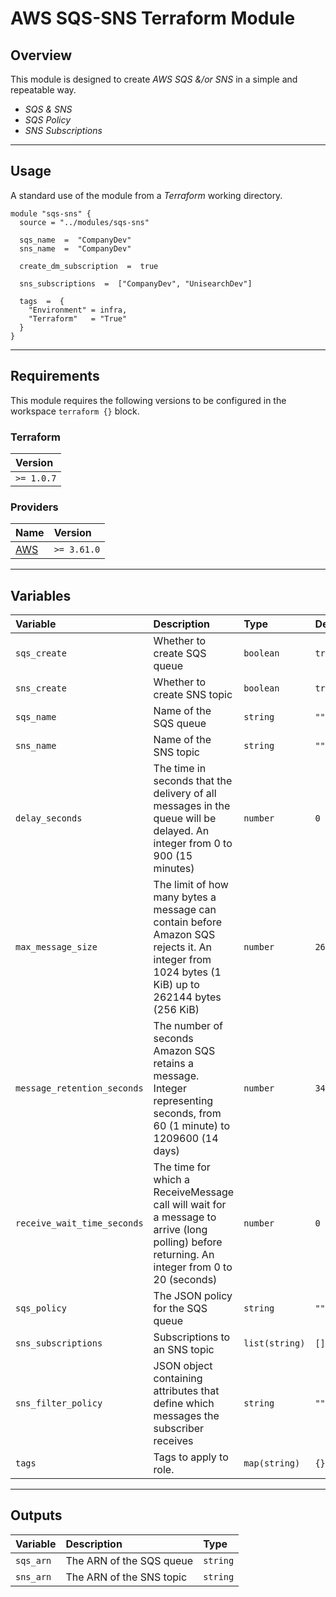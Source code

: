 # AWS SQS-SNS Terraform Module

## Overview

This module is designed to create _AWS SQS &/or SNS_ in a simple and repeatable way.  

- _SQS & SNS_
- _SQS Policy_
- _SNS Subscriptions_

---

## Usage

A standard use of the module from a _Terraform_ working directory.

```
module "sqs-sns" {
  source = "../modules/sqs-sns"
  
  sqs_name  =  "CompanyDev"
  sns_name  =  "CompanyDev"

  create_dm_subscription  =  true

  sns_subscriptions  =  ["CompanyDev", "UnisearchDev"]

  tags  =  {
    "Environment" = infra,
    "Terraform"   = "True"
  }
}

```

---

## Requirements

This module requires the following versions to be configured in the workspace `terraform {}` block.

### Terraform

| **Version** |
| :---------- |
| `>= 1.0.7` |

### Providers

| **Name**                                                            | **Version** |
| :------------------------------------------------------------------ | :---------- |
| [AWS](https://registry.terraform.io/providers/hashicorp/aws/latest) | `>= 3.61.0`  |

---

## Variables

| **Variable**      | **Description**                                                     | **Type**       | **Default** |
| :---------------- | :------------------------------------------------------------------ | :------------- | :---------- |
| `sqs_create`            | Whether to create SQS queue                                           | `boolean`       | `true`       |
| `sns_create`     | Whether to create SNS topic                                    | `boolean`       | `true`        |
| `sqs_name`    | Name of the SQS queue                                    | `string`         | `""`      |
| `sns_name`          | Name of the SNS topic                                | `string`       | `""`       |
| `delay_seconds`       | The time in seconds that the delivery of all messages in the queue will be delayed. An integer from 0 to 900 (15 minutes)             | `number` | `0`       |
| `max_message_size`       | The limit of how many bytes a message can contain before Amazon SQS rejects it. An integer from 1024 bytes (1 KiB) up to 262144 bytes (256 KiB) | `number`       | `262144`       |
| `message_retention_seconds` | The number of seconds Amazon SQS retains a message. Integer representing seconds, from 60 (1 minute) to 1209600 (14 days)      | `number`       | `345600`       |
| `receive_wait_time_seconds`            | The time for which a ReceiveMessage call will wait for a message to arrive (long polling) before returning. An integer from 0 to 20 (seconds)                                              | `number`  | `0`        |
| `sqs_policy`            | The JSON policy for the SQS queue                                              | `string`  | `""`        |
| `sns_subscriptions`            | Subscriptions to an SNS topic                                              | `list(string)`  | `[]`        |
| `sns_filter_policy`            | JSON object containing attributes that define which messages the subscriber receives                                              | `string`  | `""`        |
| `tags`            | Tags to apply to role.                                              | `map(string)`  | `{}`        |


---

## Outputs

| **Variable** | **Description**                                     | **Type** |
| :----------- | :-------------------------------------------------- | :------- |
| `sqs_arn`         | The ARN of the SQS queue                               | `string` |
| `sns_arn`       | The ARN of the SNS topic                               | `string` |